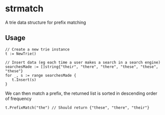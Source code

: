 # strmatch
A trie data structure for prefix matching 

## Usage 
```
// Create a new trie instance
t := NewTrie()

// Insert data (eg each time a user makes a search in a search engine)
searchesMade := []string{"their", "there", "there", "these", "these", "these"}
for _, s := range searchesMade {
   t.Insert(s)
}
```

We can then match a prefix, the returned list is sorted in descending order of frequency
```
t.PrefixMatch("the") // Should return {"these", "there", "their"}
```
